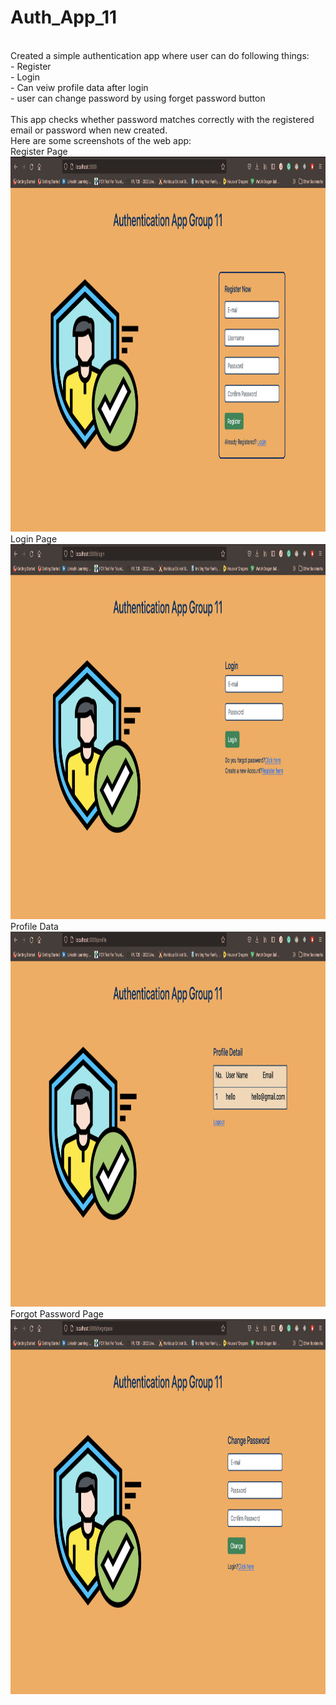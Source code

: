 # Auth_App_11
<br />
Created a simple authentication app where user can do following things:
<br />
- Register
<br />
- Login
<br />
- Can veiw profile data after login
<br />
- user can change password by using forget password button
<br />
<br />
This app checks whether password matches correctly with the registered email or password when new created.
<br />
Here are some screenshots of the web app:
<br />
Register Page
<img src="register.png" alt="Chat app" width="600" height="600">
Login Page
<img src="login.png" alt="Chat app" width="600" height="600">
Profile Data
<img src="profile.png" alt="Chat app" width="600" height="600">
Forgot Password Page
<img src="forgotpass.png" alt="Chat app" width="600" height="600">

